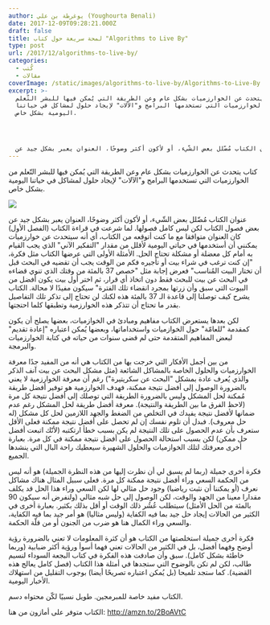 ```yaml
---
author: يوغرطة بن علي (Youghourta Benali)
date: 2017-12-09T09:28:21.000Z
draft: false
title: لمحة سريعة حول كتاب "Algorithms to Live By"
type: post
url: /2017/12/algorithms-to-live-by/
categories:
  - كُتب
  - مقالات
coverImage: /static/images/algorithms-to-live-by/Algorithms-to-Live-By.jpg
excerpt: >-
  كتاب يتحدث عن الخوارزميات بشكل عام وعن الطريقة التي يُمكن فيها للبشر التّعلم
  من الخوارزميات التي تستخدمها البرامج و"الآلات" لإيجاد حلول لمشاكل في حياتنا
  اليومية بشكل خاص.




  عنوان الكتاب مُضّلل بعض الشّيء، أو لأكون أكثر وضوحًا، العنوان يعبر بشكل جيد عن
---
```

كتاب يتحدث عن الخوارزميات بشكل عام وعن الطريقة التي يُمكن فيها للبشر التّعلم من الخوارزميات التي تستخدمها البرامج و"الآلات" لإيجاد حلول لمشاكل في حياتنا اليومية بشكل خاص.

![](/static/images/algorithms-to-live-by/Algorithms-to-Live-By.jpg)

عنوان الكتاب مُضّلل بعض الشّيء، أو لأكون أكثر وضوحًا، العنوان يعبر بشكل جيد عن بعض فصول الكتاب لكن ليس كامل فصولها. لما شرعت في قراءة الكتاب (الفصل الأول) كان العنوان متوافقا مع ما كنت أتوقعه من الكتاب، أي أنه سيتحدث عن خوارزميات يمكنني أن أستخدمها في حياتي اليومية لأقلل من مقدار "التفكير الآني" الذي يجب القيام به أمام كل معضلة أو مشكلة تحتاج الحل. الأمثلة الأولى التي عرضها الكتاب مثل فكرة، "إن كنت ترغب في شراء بيت أو تأجيره فكم من الوقت يجب أن تقضيه في البحث قبل أن تختار البيت المُناسب" فعرض إجابة مثل "خصص 37 بالمئة من وقتك الذي تنوي قضاءه في البحث عن بيت للبحث فقط دون اتخاذ أي قرار، ثم اختر أول بيت يكون أفضل من البيوت التي سبق وأن زرتها بمجرد انقضاء تلك الفترة" سيكون مفيدًا لا محالة. الكتاب يشرح كيف توصلنا إلى قاعدة الـ 37 بالمئة هذه لكنك لن تحتاج إلى تذكر تلك التفاصيل بقدر ما تحتاج أن تتذكر هذه الخوارزمية وتطبقها كلما احتجتها.

لكن بعدها يستعرض الكتاب مفاهيم ومبادئ في الخوازميات، بعضها يصلح أن يكون كمقدمة "للعامّة" حول الخوازميات واستخداماتها، وبعضها يُمكن اعتباره "إعادة تقديم" لبعض المفاهيم المتقدمة حتى لم قضى سنوات من حياته في كتابة الخوارزميات والبرمجة.

من بين أجمل الأفكار التي خرجت بها من الكتاب هي أنه من المفيد جدًا معرفة الخوارزميات والحلول الخاصة بالمشاكل الشائعة (مثل مشكل البحث عن بيت آنف الذكر والذي يُعرف عادة بمشكل "البحث عن سكريتيرة") رغم أن معرفة الخوارزمية لا يعني بالضرورة الوصول إلى أفضل نتيجة ممكنة، فهدف الخوارزمية هو توفير أفضل طريقة مُمكنة لحل المشكل وليس بالضرورة الطريقة التي توصلك إلى أفضل نتيجة كل مرة (لاحظ الفرق ما بين الطريقة والنتيجة). معرفة أفضل طريقة لحل المشكل رغم عدم ضمانها لأفضل نتيجة يفيدك في التخلص من الضغط والجهد اللازمين لحل كل مشكل (له حل معروف). فبدل أن تلوم نفسك إن لم تحصل على أفضل نتيجة ممكنة فعلى الأقل ستعرف بأن عدم الحصول على تلك النتيجة لم يكن بسبب خطأ ارتكتبه (لأنّك اتبعت أفضل حل ممكن) لكن بسبب استحالة الحصول على أفضل نتيجة ممكنة في كل مرة. بعبارة أخرى معرفتك لتلك الخوازميات والحلول الشهيرة سيعطيك راحة البال التي ينشدها الجميع.

فكرة أخرى جميلة (ربما لم يسبق لي أن نظرت إليها من هذه النظرة الجميلة) هو أنه ليس من الحكمة السعي وراء أفضل نتيجة ممكنة كل مرة. فعلى سبيل المثال هناك مشاكل نعرف (أو يمكننا أن نثبت رياضيا) وجود حل مثالي لها لكن السعي وراء هذا الحل قد يكلف مقدارا معينا من الجهد والوقت، لكن الوصول إلى حل شبه مثالي (ولنفرض أنه سيكون 90 بالمئة من الحل الأمثل) سيتطلب عُشُر ذلك الوقت أو أقل بذلك بكثير. بعبارة أخرى في الكثير من الحالات إيجاد حل جيد بما فيه الكفاية (وليس مثاليا) هو أمر جيد بما فيه الكفاية، والسعي وراء الكمال هنا هو ضرب من الجنون أو من قلّة الحكمة.

فكرة أخرى جميلة استخلصتها من الكتاب هو أن كثرة المعلومات لا تعني بالضرورة رؤية أوضح وفهما أفضل، بل في الكثير من الحالات تعني فهما أسوأ ورؤية أكثر ضبابية (وربما خاطئة بشكل كامل). سبق وأن صادفت هذه الفكرة في كتاب البجعة السوداء لنسيم طالب، لكن لم تكن بالوضوح التي ستجدها في أمثلة هذا الكتاب (فصل كامل يعالج هذه القضية). كما ستجد تلميحا (بل يُمكن اعتباره تصريحًا أيضا) بوجوب التقليل من استهلاك الأخبار اليومية.

الكتاب مفيد خاصة للمبرمجين. طويل نسبيًا لكّن محتواه دسم.

الكتاب متوفر على أمازون من هنا: <http://amzn.to/2BoAVtC>
